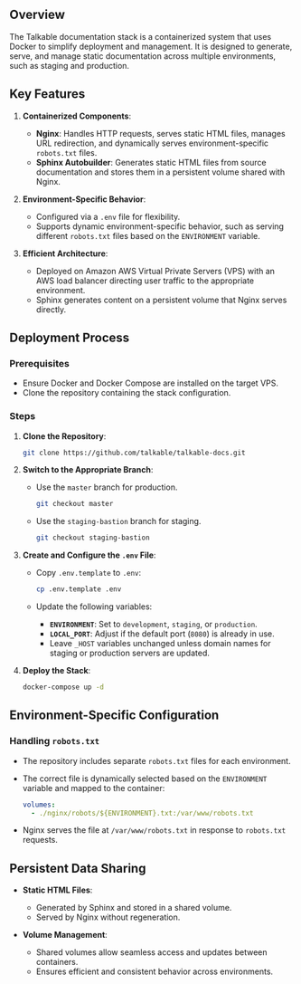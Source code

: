 ## Overview

The Talkable documentation stack is a containerized system that uses Docker to simplify deployment and management. It is designed to generate, serve, and manage static documentation across multiple environments, such as staging and production.

## Key Features

1. **Containerized Components**:
   
   - **Nginx**: Handles HTTP requests, serves static HTML files, manages URL redirection, and dynamically serves environment-specific `robots.txt` files.
   - **Sphinx Autobuilder**: Generates static HTML files from source documentation and stores them in a persistent volume shared with Nginx.

2. **Environment-Specific Behavior**:
   
   - Configured via a `.env` file for flexibility.
   - Supports dynamic environment-specific behavior, such as serving different `robots.txt` files based on the `ENVIRONMENT` variable.

3. **Efficient Architecture**:
   
   - Deployed on Amazon AWS Virtual Private Servers (VPS) with an AWS load balancer directing user traffic to the appropriate environment.
   - Sphinx generates content on a persistent volume that Nginx serves directly.

## Deployment Process

### Prerequisites

- Ensure Docker and Docker Compose are installed on the target VPS.
- Clone the repository containing the stack configuration.

### Steps

1. **Clone the Repository**:
   
   ```bash
   git clone https://github.com/talkable/talkable-docs.git
   ```

2. **Switch to the Appropriate Branch**:
   
   - Use the `master` branch for production.
   
      ```bash
      git checkout master
      ```
   
   - Use the `staging-bastion` branch for staging.
   
      ```bash
      git checkout staging-bastion
      ```

3. **Create and Configure the `.env` File**:
   
   - Copy `.env.template` to `.env`:
   
     ```bash
     cp .env.template .env
     ```
   
   - Update the following variables:
  
     - **`ENVIRONMENT`**: Set to `development`, `staging`, or `production`.
     - **`LOCAL_PORT`**: Adjust if the default port (`8080`) is already in use.
     - Leave `_HOST` variables unchanged unless domain names for staging or production servers are updated.

4. **Deploy the Stack**:
   
   ```bash
   docker-compose up -d
   ```

## Environment-Specific Configuration

### Handling `robots.txt`

- The repository includes separate `robots.txt` files for each environment.
- The correct file is dynamically selected based on the `ENVIRONMENT` variable and mapped to the container:
  
  ```yaml
  volumes:
    - ./nginx/robots/${ENVIRONMENT}.txt:/var/www/robots.txt
  ```

- Nginx serves the file at `/var/www/robots.txt` in response to `robots.txt` requests.

## Persistent Data Sharing

- **Static HTML Files**:
  - Generated by Sphinx and stored in a shared volume.
  - Served by Nginx without regeneration.

- **Volume Management**:
  - Shared volumes allow seamless access and updates between containers.
  - Ensures efficient and consistent behavior across environments.
